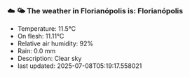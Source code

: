 ### ☁️ 🌤️  The weather in Florianópolis is: Florianópolis

- Temperature: 11.5°C
- On flesh: 11.11°C
- Relative air humidity: 92%
- Rain: 0.0 mm
- Description: Clear sky
- last updated: 2025-07-08T05:19:17.558021
